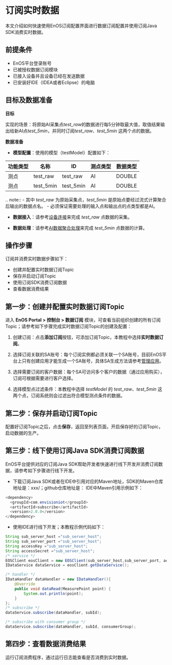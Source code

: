 # 订阅实时数据
本文介绍如何快速使用EnOS订阅配置界面进行数据订阅配置并使用订阅Java SDK消费实时数据。

## 前提条件

- EnOS平台登录账号
- 已被授权数据订阅模块
- 已接入设备并且设备已经在发送数据
- 已安装好IDE（IDEA或者Eclipse）的电脑

## 目标及数据准备

**目标**

实现的场景：将原始AI采集点*test_raw*的数据进行每5分钟取最大值，取值结果输出给新AI点*test_5min*，并同时订阅*test_raw*、*test_5min* 这两个点的数据。

**数据准备**

- **模型配置**：使用的模型（testModel）配置如下：

| 功能类型  |   名称     |    ID      | 测点类型 |  数据类型 |
| --------- | --------- | ---------- | -------- | -------- |
| 测点       | test_raw  | test_raw   |    AI   |  DOUBLE  |
| 测点       | test_5min | test_5min  |    AI   |  DOUBLE  |

.. note:: - 其中 *test_raw* 为原始采集点，*test_5min* 是原始点要经过流式计算聚合后输出的数据点名。
        - 必须保证需要处理的输入点和输出点的点类型都是AI。

- **数据接入**：请参考[设备连接](https://www.envisioniot.com/docs/device-connection/zh_CN/latest/gettingstarted_device_connection.html)来完成 *test_raw* 点数据的采集。

- **数据处理**：请参考[AI数据聚合处理](https://www.envisioniot.com/docs/online-data/zh_CN/latest/ai_template_overview.html)来完成 *test_5min* 点数据的计算。


## 操作步骤
订阅并消费实时数据步骤如下：
- 创建并配置实时数据订阅Topic
- 保存并启动订阅Topic
- 使用订阅SDK消费订阅数据
- 查看数据消费结果


## 第一步：创建并配置实时数据订阅Topic

进入 **EnOS Portal > 控制台 > 数据订阅** 模块，可查看当前组织创建的所有订阅Topic；请参考如下步骤完成实时数据订阅Topic的创建及配置：

1. 创建订阅：点击**添加订阅**按钮，可添加订阅Topic，本教程中选择**实时数据订阅**。

2. 选择订阅关联的SA账号：每个订阅实例都必须关联一个SA账号，目前EnOS平台上只有创建应用才能生成一个SA账号，具体SA生成方法请参考[管理应用](https://www.envisioniot.com/docs/app-development/zh_CN/latest/managing_apps.html)。

3. 选择需要订阅的客户数据：每个SA可访问多个客户的数据（通过应用购买），订阅可根据需要进行客户选择。

4. 选择模型点过滤条件：本教程中选择 *testModel* 的 *test_raw*、*test_5min* 这两个点，订阅系统则会过滤出符合模型测点条件的数据。


## 第二步：保存并启动订阅Topic

配置好订阅Topic之后，点击**保存**，返回至列表页面，开启保存好的订阅Topic，启动数据的生产。


## 第三步：线下使用订阅Java SDK消费订阅数据

EnOS平台提供对应的订阅Java SDK帮助开发者快速进行线下开发并消费订阅数据，请参考如下步骤进行线下开发。
- 下载订阅Java SDK或者在IDE中引用对应的Maven地址，SDK的Maven仓库地址是：xxx/；github仓库地址是：
IDE中Maven引用示例如下：

```java
<dependency>
  <groupId>com.envisioniot</groupId>
  <artifactId>subscribe</artifactId>
  <version>2.0.0</version>
</dependency>
```

- 使用IDE进行线下开发；本教程示例代码如下：

```java
String sub_server_host ="sub_server_host";
String sub_server_port ="sub_server_host";
String accessKey ="sub_server_host";
String accessSecret ="sub_server_host";
/* service */
EOSClient eosClient = new EOSClient(sub_server_host,sub_server_port, accessKey, accessSecret);
IDataService dataService = eosClient.getDataService();

/* handler */
IDataHandler dataHandler = new IDataHandler(){
    @Override
    public void dataRead(MeasurePoint point) {
        System.out.println(point);
    }
};
/* subscribe */
dataService.subscribe(dataHandler, subId);

/* subscribe with consumer group */
dataService.subscribe(dataHandler, subId, consumerGroup);
```


## 第四步：查看数据消费结果

运行订阅消费程序，通过运行日志能查看是否消费到实时数据。

